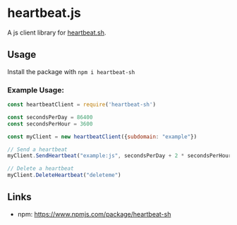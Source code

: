 # heartbeat.js
A js client library for [heartbeat.sh](https://heartbeat.sh).

## Usage
Install the package with `npm i heartbeat-sh`

### Example Usage:
```Javascript
const heartbeatClient = require('heartbeat-sh')

const secondsPerDay = 86400
const secondsPerHour = 3600

const myClient = new heartbeatClient({subdomain: "example"})

// Send a heartbeat
myClient.SendHeartbeat("example:js", secondsPerDay + 2 * secondsPerHour, secondsPerDay * 2)

// Delete a heartbeat
myClient.DeleteHeartbeat("deleteme")

```

## Links
- npm: https://www.npmjs.com/package/heartbeat-sh
